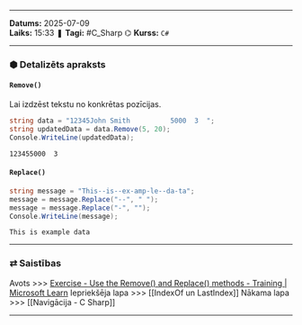 ___
**Datums:** 2025-07-09   
**Laiks:** 15:33 
❚ **Tagi:** #C_Sharp 
⌬ **Kurss:**  `C#`

---
### ⬢ Detalizēts apraksts
#### `Remove()`

Lai izdzēst tekstu no konkrētas pozīcijas.

```csharp
string data = "12345John Smith          5000  3  ";
string updatedData = data.Remove(5, 20);
Console.WriteLine(updatedData);
```

```
123455000  3
```

#### `Replace()`

```csharp
string message = "This--is--ex-amp-le--da-ta";
message = message.Replace("--", " ");
message = message.Replace("-", "");
Console.WriteLine(message);
```

```
This is example data
```

---
### ⇄ Saistības
Avots >>> [Exercise - Use the Remove() and Replace() methods - Training \| Microsoft Learn](https://learn.microsoft.com/en-us/training/modules/csharp-modify-content/4-exercise-remove-replace)
Iepriekšēja lapa >>> [[IndexOf un LastIndex]]
Nākama lapa >>> [[Navigācija - C Sharp]]
___
